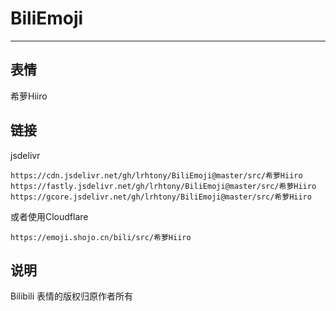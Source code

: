# BiliEmoji
---
## 表情
希萝Hiiro
## 链接
jsdelivr
```
https://cdn.jsdelivr.net/gh/lrhtony/BiliEmoji@master/src/希萝Hiiro
https://fastly.jsdelivr.net/gh/lrhtony/BiliEmoji@master/src/希萝Hiiro
https://gcore.jsdelivr.net/gh/lrhtony/BiliEmoji@master/src/希萝Hiiro
```
或者使用Cloudflare
```
https://emoji.shojo.cn/bili/src/希萝Hiiro
```
## 说明
Bilibili 表情的版权归原作者所有
